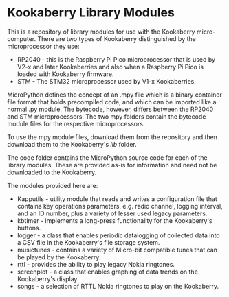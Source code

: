 # Kookaberry Library Modules
This is a repository of library modules for use with the Kookaberry micro-computer.
There are two types of Kookaberry distinguished by the microprocessor they use:
- RP2040 - this is the Raspberry Pi Pico microprocessor that is used by V2-x and later Kookaberries and also when a Raspberry Pi Pico is loaded with Kookaberry firmware.
- STM - The STM32 microprocessor used by V1-x Kookaberries.

MicroPython defines the concept of an .mpy file which is a binary container file format that holds precompiled code, and which can be imported like a normal .py module.  The bytecode, however, differs between the RP2040 and STM microprocessors.  The two mpy folders contain the bytecode module files for the respective microprocessors.

To use the mpy module files, download them from the repository and then download them to the Kookaberry's *lib* folder.

The code folder contains the MicroPython source code for each of the library modules.  These are provided as-is for information and need not be downloaded to the Kookaberry.

The modules provided here are:
- Kapputils - utility module that reads and writes a configuration file that contains key operations parameters, e.g. radio channel, logging interval, and an ID number, plus a variety of lesser used legacy parameters.
- kbtimer - implements a long-press functionality for the Kookaberry's buttons.
- logger - a class that enables periodic datalogging of collected data into a CSV file in the Kookaberry's file storage system.
- musictunes - contains a variety of Micro-bit compatible tunes that can be played by the Kookaberry.
- rttl - provides the ability to play legacy Nokia ringtones.
- screenplot - a class that enables graphing of data trends on the Kookaberry's display.
- songs - a selection of RTTL Nokia ringtones to play on the Kookaberry.
